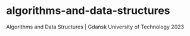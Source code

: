 # algorithms-and-data-structures
Algorithms and Data Structures | Gdańsk University of Technology 2023
